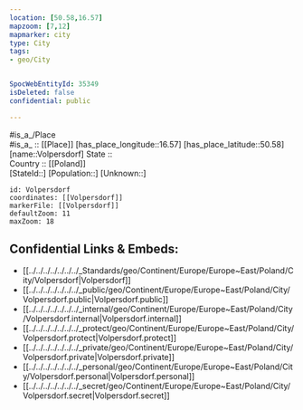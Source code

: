 ```yaml
---
location: [50.58,16.57] 
mapzoom: [7,12] 
mapmarker: city 
type: City
tags:
- geo/City


SpocWebEntityId: 35349
isDeleted: false
confidential: public

---
```

#is_a_/Place  
#is_a_ :: [[Place]] 
[has_place_longitude::16.57] 
[has_place_latitude::50.58] 
[name::Volpersdorf] 
State ::  
Country :: [[Poland]]  
[StateId::] 
[Population::] 
[Unknown::] 


```leaflet
id: Volpersdorf
coordinates: [[Volpersdorf]] 
markerFile: [[Volpersdorf]] 
defaultZoom: 11 
maxZoom: 18
```


## Confidential Links & Embeds: 
- [[../../../../../../../_Standards/geo/Continent/Europe/Europe~East/Poland/City/Volpersdorf|Volpersdorf]] 
- [[../../../../../../../_public/geo/Continent/Europe/Europe~East/Poland/City/Volpersdorf.public|Volpersdorf.public]] 
- [[../../../../../../../_internal/geo/Continent/Europe/Europe~East/Poland/City/Volpersdorf.internal|Volpersdorf.internal]] 
- [[../../../../../../../_protect/geo/Continent/Europe/Europe~East/Poland/City/Volpersdorf.protect|Volpersdorf.protect]] 
- [[../../../../../../../_private/geo/Continent/Europe/Europe~East/Poland/City/Volpersdorf.private|Volpersdorf.private]] 
- [[../../../../../../../_personal/geo/Continent/Europe/Europe~East/Poland/City/Volpersdorf.personal|Volpersdorf.personal]] 
- [[../../../../../../../_secret/geo/Continent/Europe/Europe~East/Poland/City/Volpersdorf.secret|Volpersdorf.secret]] 
